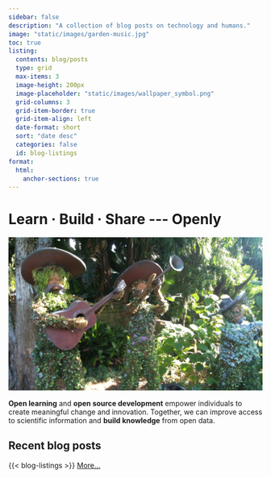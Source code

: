 ```yaml
---
sidebar: false
description: "A collection of blog posts on technology and humans."
image: "static/images/garden-music.jpg"
toc: true
listing:
  contents: blog/posts
  type: grid
  max-items: 3
  image-height: 200px
  image-placeholder: "static/images/wallpaper_symbol.png"
  grid-columns: 3
  grid-item-border: true
  grid-item-align: left
  date-format: short
  sort: "date desc"
  categories: false
  id: blog-listings
format:
  html:
    anchor-sections: true
---
```


# Learn &middot; Build &middot; Share --- Openly

![](static/images/garden-music.jpg)

**Open learning** and **open source development** empower individuals to create
meaningful change and innovation. Together, we can improve access to scientific
information and **build knowledge** from open data.

## Recent blog posts

{{< blog-listings >}} [More...](blog)